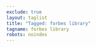 ```yaml
---
exclude: true
layout: taglist
title: "Tagged: forbes library"
tagname: forbes library
robots: noindex
---
```

